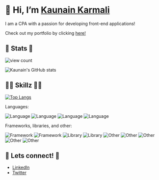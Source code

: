 # 👋 Hi, I’m [Kaunain Karmali](https://www.linkedin.com/in/kaunainkarmali/)

I am a CPA with a passion for developing front-end applications!

Check out my portfolio by clicking [here!](https://www.kaunain.dev/)

## 🦁 Stats 🦁

![view count](https://komarev.com/ghpvc/?username=KaunainKarmali&color=blue)

![Kaunain's GitHub stats](https://github-readme-stats.vercel.app/api?username=KaunainKarmali&count_private=true&theme=prussian)

## 🤹‍♂️ Skillz 🤹‍♂️

[![Top Langs](https://github-readme-stats.vercel.app/api/top-langs/?username=KaunainKarmali&theme=prussian&layout=compact)](https://github.com/KaunainKarmali/github-readme-stats)

Languages: 

![Language](https://img.shields.io/badge/HTML5-blue)
![Language](https://img.shields.io/badge/CSS-blue)
![Language](https://img.shields.io/badge/JavaScript(ES6)-blue)
![Language](https://img.shields.io/badge/Python-blue)

Frameworks, libraries, and other:

![Framework](https://img.shields.io/badge/React-green)
![Framework](https://img.shields.io/badge/Express-green)
![Library](https://img.shields.io/badge/MaterialUI-green)
![Library](https://img.shields.io/badge/jQuery-green)
![Other](https://img.shields.io/badge/NodeJS-green)
![Other](https://img.shields.io/badge/MongoDB-green)
![Other](https://img.shields.io/badge/SASS-green)
![Other](https://img.shields.io/badge/SCSS-green)
![Other](https://img.shields.io/badge/GraphQL-green)

## 👊 Lets connect! 👊
- [LinkedIn](https://www.linkedin.com/in/kaunainkarmali)
- [Twitter](https://twitter.com/KaunainKarmali)
